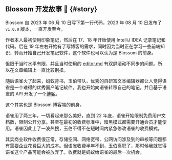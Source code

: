 ## Blossom 开发故事 📝 {#story}

Blossom 自 2023 年 06 月 10 日写下第一行代码，2023 年 08 月 10 日发布了 `v1.0.0` 版本，一直开发至今。

作者本人最初使用印象笔记，然后在 17、18 年开始使用 IntelliJ IDEA 记录笔记和代码。后在 19 年左右开始有了写博客的需求，同时因为当时正在学习一些前端知识，转而开始自己开发笔记软件，这个软件也可以认为是 Blossom 的前身。

但限于当时水平有限，并且当时使用的 [editor.md](https://github.com/pandao/editor.md) 有双屏滚动不同步的问题。所以在文章编辑上一直比较别扭。

随后语雀火了起来，蚂蚁背书，玉伯带队，优秀的自研富文本编辑器都让人觉得语雀是一个难得的优秀国产笔记软件。我也开始向语雀转移自己的笔记，并且基于语雀的 API 开发了一个[博客](https://gitee.com/jasminexz/open-blog)。

<bl-img src="../imgs/blog/home_yuque.jpg" width="700px" :shadow="false"/>

这个其实也是 Blossom 博客端的前身。

语雀用了两三年，一切看起来那么美好，直到 22 年底，语雀开始限制免费用户文档数，限制公开分享。甚至在最初的收费标准中，暗黑模式都需要开通会员才能使用。语雀因此上了一波热搜，玉伯不得不在短时间内紧急修改语雀的收费模式。

其实商业软件收费很正常，存储空间、网络宽带、公网访问涉及到的审核等问题都有需要企业花费巨大的成本。但语雀收费半年不到，玉伯离职了，那时候我就觉得语雀这个产品可能会被放弃了。收费就是蚂蚁给语雀的最后一次机会。

